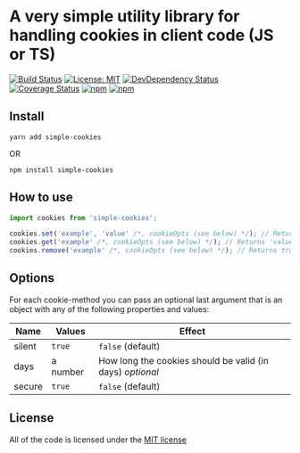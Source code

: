 # A very simple utility library for handling cookies in client code (JS or TS)
[![Build Status](https://img.shields.io/travis/Lapanti/simple-cookies/master.svg?style=flat-square)](https://travis-ci.org/Lapanti/simple-cookies) [![License: MIT](https://img.shields.io/badge/License-MIT-yellow.svg?style=flat-square)](https://opensource.org/licenses/MIT) [![DevDependency Status](https://img.shields.io/david/dev/lapanti/simple-cookies.svg?style=flat-square)](https://david-dm.org/lapanti/simple-cookies?type=dev) [![Coverage Status](https://img.shields.io/coveralls/Lapanti/simple-cookies/master.svg?style=flat-square)](https://coveralls.io/github/Lapanti/simple-cookies?branch=master) [![npm](https://img.shields.io/npm/dt/simple-cookies.svg?style=flat-square)](https://www.npmjs.com/package/simple-cookies) [![npm](https://img.shields.io/npm/v/simple-cookies.svg?style=flat-square)](https://www.npmjs.com/package/simple-cookies)

## Install

```
yarn add simple-cookies
```
OR
```
npm install simple-cookies
```

## How to use

```typescript
import cookies from 'simple-cookies';

cookies.set('example', 'value' /*, cookieOpts (see below) */); // Return true if cookies are supported
cookies.get('example' /*, cookieOpts (see below) */); // Returns 'value' if cookies are supported
cookies.remove('example' /*, cookieOpts (see below) */); // Returns true if cookies are supported
```

## Options
For each cookie-method you can pass an optional last argument that is an object with any of the following properties and values:

| Name      | Values                     | Effect                                                                             |
| --------- | -------------------------- | ---------------------------------------------------------------------------------- |
| silent    | `true` | `false` (default) | Whether to throw an error (`false`) or not (`true`) when cookies are not supported | 
| days      | a number                   | How long the cookies should be valid (in days) *optional*                          |
| secure    | `true` | `false` (default) | Whether the cookie should only be transmitted over secure protocols such as https  |

## License
All of the code is licensed under the [MIT license](LICENSE)

